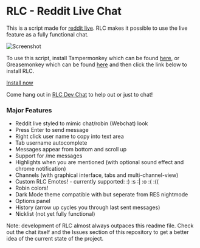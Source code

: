 # RLC - Reddit Live Chat 

This is a script made for [reddit live](https://www.reddit.com/live). RLC makes it possible to use the live feature as a fully functional chat. 


![Screenshot](https://i.imgur.com/kclqoxP.png)

To use this script, install Tampermonkey which can be found [here](https://chrome.google.com/webstore/detail/tampermonkey/dhdgffkkebhmkfjojejmpbldmpobfkfo?hl=en), or Greasemonkey which can be found [here](https://addons.mozilla.org/en-US/firefox/addon/greasemonkey/) and then click the link below to install RLC.

[Install now](https://github.com/BNolet/RLCS/raw/master/rlcs.user.js)

Come hang out in [RLC Dev Chat](https://www.reddit.com/live/wpytzw1guzg2) to help out or just to chat!

### Major Features

* Reddit live styled to mimic chat/robin (Webchat) look
* Press Enter to send message
* Right click user name to copy into text area
* Tab username autocomplete  
* Messages appear from bottom and scroll up
* Support for /me messages
* Highlights when you are mentioned (with optional sound effect and chrome notification)
* Channels (with graphical interface, tabs and multi-channel-view)
* Custom RLC Emotes! - currently supported: :)  :s  :|  :o  :(  :((
* Robin colors!
* Dark Mode theme compatible with but seperate from RES nightmode
* Options panel
* History (arrow up cycles you through last sent messages)
* Nicklist (not yet fully functional)

Note: development of RLC almost always outpaces this readme file. Check out the chat itself and the Issues section of this repository to get a better idea of the current state of the project.
